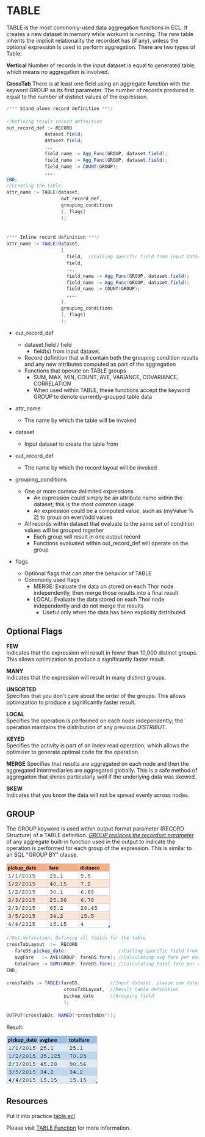 # TABLE

TABLE is the most commonly-used data aggregation functions in ECL. It creates a new dataset in memory while workunit is running.
The new table inherits the implicit relationality the recordset has (if any), unless the optional expression is used to perform aggregation. There are two types of Table:

**Vertical**
Number of records in the input dataset is equal to generated table, which means no aggregation is involved.

**CrossTab**
There is at least one field using an aggregate function with the keyword GROUP as its first parameter. The number of records produced is equal to the number of distinct values of the expression.

```java
/*** Stand-alone record definition ***/

//Defining result record definition
out_record_def := RECORD
              dataset.field;
              dataset.field;
              ...
              field_name := Agg_Func(GROUP, dataset.field);
              field_name := Agg_Func(GROUP, dataset.field);
              field_name := COUNT(GROUP);
              ....
END;
//Creating the table
attr_name := TABLE(dataset,
                    out_record_def,
                    grouping_conditions
                    [, flags]
                    );


/*** Inline record definition ***/
attr_name := TABLE(dataset,
                    {
                      field,  //Calling specific field from input dataset
                      field,
                      ...
                      field_name := Agg_Func(GROUP, dataset.field);
                      field_name := Agg_Func(GROUP, dataset.field);
                      field_name := COUNT(GROUP);
                      ....
                    },
                    grouping_conditions
                    [, flags]
                    );


```

- out_record_def

  - dataset.field / field
    - field(s) from input dataset.
  - Record definition that will contain both the grouping condition results and any new attributes computed as part of the aggregation
  - Functions that operate on TABLE groups
    - SUM, MAX, MIN, COUNT, AVE, VARIANCE, COVARIANCE, CORRELATION
    - When used within TABLE, these functions accept the keyword GROUP to denote currently-grouped table data

- attr_name
  - The name by which the table will be invoked
- dataset
  - Input dataset to create the table from
- out_record_def
  - The name by which the record layout will be invoked
- grouping_conditions
  - One or more comma-delimited expressions
    - An expression could simply be an attribute name within the dataset; this is the most common usage
    - An expression could be a computed value, such as (myValue % 2) to group on even/odd values
  - All records within dataset that evaluate to the same set of condition values will be grouped together
    - Each group will result in one output record
    - Functions evaluated within out_record_def will operate on the group
- flags
  - Optional flags that can alter the behavior of TABLE
  - Commonly used flags
    - MERGE: Evaluate the data on stored on each Thor node independently, then merge those results into a final result
    - LOCAL: Evaluate the data stored on each Thor node independently and do not merge the results
      - Useful only when the data has been explicitly distributed

## Optional Flags

**FEW**\
Indicates that the expression will result in fewer than 10,000 distinct groups. This allows optimization to produce a significantly faster result.

**MANY**\
Indicates that the expression will result in many distinct groups.

**UNSORTED**\
Specifies that you don't care about the order of the groups. This allows optimization to produce a significantly faster result.

**LOCAL**\
Specifies the operation is performed on each node independently; the operation maintains the distribution of any previous _DISTRIBUT_.

**KEYED**\
Specifies the activity is part of an index read operation, which allows the optimizer to generate optimal code for the operation.

**MERGE**
Specifies that results are aggregated on each node and then the aggregated intermediaries are aggregated globally. This is a safe method of aggregation that shines particularly well if the underlying data was skewed.

**SKEW**\
Indicates that you know the data will not be spread evenly across nodes.

## GROUP

The GROUP keyword is used within output format parameter (RECORD Structure) of a TABLE definition. <u>_GROUP replaces the recordset parameter_</u> of any aggregate built-in function used in the output to indicate the operation is performed for each group of the expression. This is similar to an SQL "GROUP BY" clause.

![fare dataset](./Images/fare_ds.JPG)

```java
//Out definition: Defining all fields for the table
crossTabLayout  :=  RECORD
   fareDS.pickup_date;                   //Calling specific field from input dataset
   avgFare   := AVE(GROUP, fareDS.fare); //Calculating avg fare per each group
   totalFare := SUM(GROUP, fareDS.fare); //Calculating total fare per each group
END;

crossTabDs := TABLE(fareDS,           //Input dataset. please see dataset above
                     crossTabLayout,  //Result table definition
                     pickup_date      //Grouping field
                     );

OUTPUT(crossTabDs, NAMED('crossTabDs'));

```

Result:

![fare table result](./Images/fare_table.JPG)

## Resources

Put it into practice [table.ecl](https://ide.hpccsystems.com/workspaces/share/291d17d9-e5cb-4fac-83c2-ac5997c28a31)

Please visit [TABLE Function](https://hpccsystems.com/training/documentation/ecl-language-reference/html/TABLE.html) for more information.
